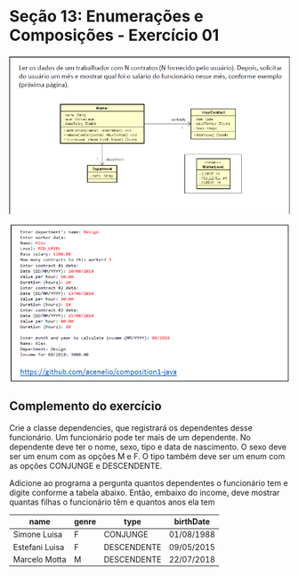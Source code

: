 # Seção 13: Enumerações e Composições - Exercício 01

![Diagrama de Classes do enunciado original](assets/enunciado-1.png)

![Exemplo a ser digitado di enunciado original](assets/enunciado-2.png)

## Complemento do exercício

Crie a classe dependencies, que registrará os dependentes desse funcionário. Um funcionário pode ter mais de um dependente.
No dependente deve ter o nome, sexo, tipo e data de nascimento.
O sexo deve ser um enum com as opções M e F. O tipo também deve ser um enum com as opções CONJUNGE e DESCENDENTE.

Adicione ao programa a pergunta quantos dependentes o funcionário tem e digite conforme a tabela abaixo.
Então, embaixo do income, deve mostrar quantas filhas o funcionário têm e quantos anos ela tem

| name           | genre | type        | birthDate  |
| -------------- | ----- | ----------- | ---------- |
| Simone Luisa   | F     | CONJUNGE    | 01/08/1988 |
| Estefani Luisa | F     | DESCENDENTE | 09/05/2015 |
| Marcelo Motta  | M     | DESCENDENTE | 22/07/2018 |

